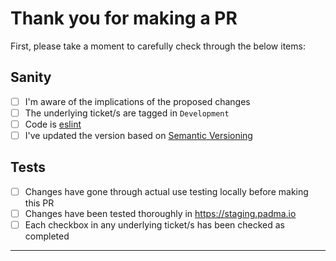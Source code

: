 # Thank you for making a PR

First, please take a moment to carefully check through
the below items:

## Sanity

- [ ] I'm aware of the implications of the proposed changes
- [ ] The underlying ticket/s are tagged in `Development`
- [ ] Code is [eslint](https://github.com/Lotus-King-Research/Padma-Frontend/blob/master/.eslintrc.js)
- [ ] I've updated the version based on [Semantic Versioning](https://semver.org/)

## Tests

- [ ] Changes have gone through actual use testing locally before making this PR
- [ ] Changes have been tested thoroughly in https://staging.padma.io
- [ ] Each checkbox in any underlying ticket/s has been checked as completed

<hr>
